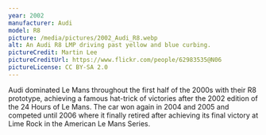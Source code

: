 ```yaml
---
year: 2002
manufacturer: Audi
model: R8
picture: /media/pictures/2002_Audi_R8.webp
alt: An Audi R8 LMP driving past yellow and blue curbing.
pictureCredit: Martin Lee
pictureCreditUrl: https://www.flickr.com/people/62983535@N06
pictureLicense: CC BY-SA 2.0
---
```

Audi dominated Le Mans throughout the first half of the 2000s with their R8 prototype, achieving a famous hat-trick of victories after the 2002 edition of the 24 Hours of Le Mans. The car won again in 2004 and 2005 and competed until 2006 where it finally retired after achieving its final victory at Lime Rock in the American Le Mans Series.
